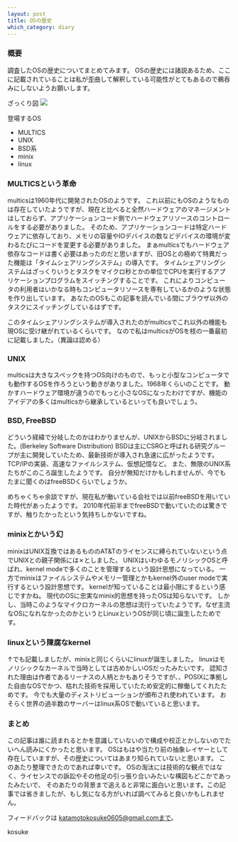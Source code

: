 ```yaml
---
layout: post
title: OSの歴史
which_category: diary
---
```


### 概要
調査したOSの歴史についてまとめてみます。
OSの歴史には諸説あるため、ここに記載されていることは私が歪曲して解釈している可能性がとてもあるので鵜呑みにしないようお願いします。

ざっくり図
<img src="https://i.imgur.com/VxXsdf6.jpg"/>

登場するOS
- MULTICS
- UNIX
- BSD系
- minix
- linux


### MULTICSという革命
multicsは1960年代に開発されたOSのようです。
これ以前にもOSのようなものは存在していたようですが、現在と比べると全然ハードウェアのマネージメントはしておらず、アプリケーションコード側でハードウェアリソースのコントロールをする必要がありました。
そのため、アプリケーションコードは特定ハードウェアに依存しており、メモリの容量やIOデバイスの数などデバイスの環境が変わるたびにコードを変更する必要がありました。
まぁmulticsでもハードウェア依存なコードは書く必要はあったのだと思いますが、旧OSとの極めて特異だった機能は「タイムシェアリングシステム」の導入です。
タイムシェアリングシステムはざっくりいうとタスクをマイクロ秒とかの単位でCPUを実行するアプリケーションプログラムをスイッチングすることです。
これによりコンピュータの利用者はいかなる時もコンピュータリソースを専有しているかのような状態を作り出しています。
あなたのOSもこの記事を読んでいる間にブラウザ以外のタスクにスイッチングしているはずです。

このタイムシェアリングシステムが導入されたのがmulticsでこれ以外の機能も現OSに受け継がれているくらいです。
なので私はmulticsがOSを枝の一番最初に記載しました。（異論は認める）

### UNIX
multicsは大きなスペックを持つOS向けのもので、もっと小型なコンピュータでも動作するOSを作ろうという動きがありました。1968年くらいのことです。
動かすハードウェア環境が違うのでもっと小さなOSになったわけですが、機能のアイデアの多くはmulticsから継承しているといっても良いでしょう。

### BSD, FreeBSD
どういう経緯で分岐したのかはわかりませんが、UNIXからBSDに分岐されました。(Berkeley Software Distribution)
BSDは主にCSRGと呼ばれる研究グループが主に開発していたため、最新技術が導入され急速に広がったようです。
TCP/IPの実装、高速なファイルシステム、仮想記憶など。
また、無限のUNIX系たちがこのころ誕生したようです。 自分が無知だけかもしれませんが、今でもたまに聞くのはfreeBSDくらいでしょうか。

めちゃくちゃ余談ですが、現在私が働いている会社では以前freeBSDを用いていた時代があったようです。
2010年代前半までfreeBSDで動いていたのは驚きですが、触りたかったという気持ちしかないですね。

### minixとかいう幻
minixはUNIX互換ではあるもののAT&Tのライセンスに縛られていないという点でUNIXとの親子関係には✗としました。
UNIXはいわゆるモノリシックOSと呼ばれ、kernel modeで多くのことを管理するという設計思想になっている。
一方でminixはファイルシステムやメモリー管理とかもkernel外のuser modeで実行するという設計思想です。
kernelが知っていることは最小限にするという感じですかね。
現代のOSに忠実なminix的思想を持ったOSは知らないです。
しかし、当時このようなマイクロカーネルの思想は流行っていたようです。なぜ主流なOSになれなかったのかというとLinuxというOSが同じ頃に誕生したためです。

### linuxという陳腐なkernel
↑でも記載しましたが、minixと同じくらいにlinuxが誕生しました。
linuxはモノリシックなカーネルで当時としては古めかしいOSだったみたいです。
認知された理由は作者であるリーナスの人柄とかもありそうですが、、POSIXに準拠した自由なOSでかつ、枯れた技術を採用していたため安定的に稼働してくれたためです。
今でも大量のディストリビューションが頒布され使われています。
おそらく世界の過半数のサーバーはlinux系OSで動いていると思います。

### まとめ
この記事は誰に読まれるとかを意識していないので構成や校正とかしないのでたいへん読みにくかったと思います。
OSはもはや当たり前の抽象レイヤーとして存在していますが、その歴史についてはあまり知られていないと思います。
このあたり整理できたのであれば幸いです。
OSの淘汰には技術的な観点ではなく、ライセンスでの訴訟やその他足の引っ張り合いみたいな構図もどこかであったみたいで、
そのあたりの背景まで追えると非常に面白いと思います。この記事では省きましたが、もし気になる方がいれば調べてみると良いかもしれません。

フィードバックは katamotokosuke0605@gmail.comまで。

kosuke
